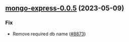 

## [mongo-express-0.0.5](https://github.com/truecharts/charts/compare/mongo-express-0.0.4...mongo-express-0.0.5) (2023-05-09)

### Fix

- Remove required db name ([#8873](https://github.com/truecharts/charts/issues/8873))
  
  